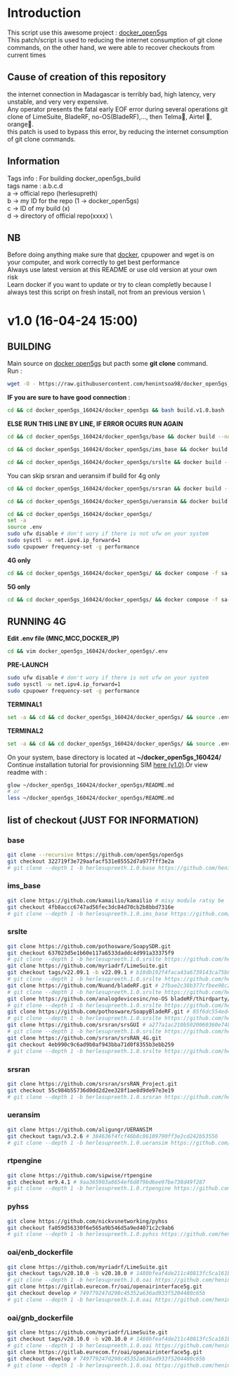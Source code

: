 # Introduction
This script use this awesome project : [docker_open5gs](https://github.com/herlesupreeth/docker_open5gs) \
This patch/script is used to reducing the internet consumption of git clone commands, on the other hand, we were able to recover checkouts from current times
## Cause of creation of this repository
the internet connection in Madagascar is terribly bad, high latency, very unstable, and very very expensive. \
Any operator presents the fatal early EOF error during several operations git clone of LimeSuite, BladeRF, no-OS(BladeRF),..., then Telma🖕, Airtel 🖕, orange🖕. \
this patch is used to bypass this error, by reducing the internet consumption of git clone commands.
## Information
Tags info : For building docker_open5gs_build \
tags name : a.b.c.d \
a -> official repo (herlesupreth) \
b -> my ID for the repo (1 -> docker_open5gs) \
c -> ID of my build (x) \
d -> directory of official repo(xxxx) \
## NB
Before doing anything make sure that [docker](https://docs.docker.com/engine/install/), cpupower and wget is on your computer, and work correctly to get best performance \
Always use latest version at this README or use old version at your own risk \
Learn docker if you want to update or try to clean completly because I always test this script on fresh install, not from an previous version \

# v1.0 (16-04-24 15:00)
## BUILDING
Main source on [docker open5gs](https://github.com/herlesupreeth/docker_open5gs/tree/8b2f5c9211f37fc9a0d8b1256eec845953a42bb6) but pacth some **git clone** command. \
Run :
```bash
wget -O - https://raw.githubusercontent.com/henintsoa98/docker_open5gs_build/main/clone.v1.0.bash | bash
```
**IF you are sure to have good connection** :
```bash
cd && cd docker_open5gs_160424/docker_open5gs && bash build.v1.0.bash
```
**ELSE RUN THIS LINE BY LINE, IF ERROR OCURS RUN AGAIN**
```bash
cd && cd docker_open5gs_160424/docker_open5gs/base && docker build --no-cache --force-rm -t docker_open5gs .
```
```bash
cd && cd docker_open5gs_160424/docker_open5gs/ims_base && docker build --no-cache --force-rm -t docker_kamailio .
```
```bash
cd && cd docker_open5gs_160424/docker_open5gs/srslte && docker build --no-cache --force-rm -t docker_srslte .
```
You can skip srsran and ueransim if build for 4g only
```bash
cd && cd docker_open5gs_160424/docker_open5gs/srsran && docker build --no-cache --force-rm -t docker_srsran .
```
```bash
cd && cd docker_open5gs_160424/docker_open5gs/ueransim && docker build --no-cache --force-rm -t docker_ueransim .
```
```bash
cd && cd docker_open5gs_160424/docker_open5gs/
set -a
source .env
sudo ufw disable # don't wory if there is not ufw on your system
sudo sysctl -w net.ipv4.ip_forward=1
sudo cpupower frequency-set -g performance
```
**4G only**
```bash
cd && cd docker_open5gs_160424/docker_open5gs/ && docker compose -f sa-deploy.yaml build && docker pull mongo:6.0
```
**5G only**
```bash
cd && cd docker_open5gs_160424/docker_open5gs/ && docker compose -f sa-deploy.yaml build && docker pull mongo:6.0
```
## RUNNING 4G
**Edit .env file (MNC,MCC,DOCKER_IP)**
```bash
cd && vim docker_open5gs_160424/docker_open5gs/.env
```
**PRE-LAUNCH**
```bash
sudo ufw disable # don't wory if there is not ufw on your system
sudo sysctl -w net.ipv4.ip_forward=1
sudo cpupower frequency-set -g performance
```
**TERMINAL1**
```bash
set -a && cd && cd docker_open5gs_160424/docker_open5gs/ && source .env && docker compose -f 4g-volte-deploy.yaml up
```
**TERMINAL2**
```bash
set -a && cd && cd docker_open5gs_160424/docker_open5gs/ && source .env && docker compose -f srsenb.yaml up -d && docker container attach srsenb
```
On your system, base directory is located at **~/docker_open5gs_160424/** \
Continue installation tutorial for provisionning SIM [here (v1.0)](https://github.com/herlesupreeth/docker_open5gs/tree/8b2f5c9211f37fc9a0d8b1256eec845953a42bb6).Or view readme with :
```bash
glow ~/docker_open5gs_160424/docker_open5gs/README.md
# or
less ~/docker_open5gs_160424/docker_open5gs/README.md
```
## list of checkout (JUST FOR INFORMATION)
### base
```bash
git clone --recursive https://github.com/open5gs/open5gs
git checkout 322719f3e729aafacf531e85552d7a977fff3e2a
# git clone --depth 1 -b herlesupreeth.1.0.base https://github.com/henintsoa98/open5gs 66.12mb/15.95mb
```
### ims_base
```bash
git clone https://github.com/kamailio/kamailio # misy module ratsy be
git checkout 4fb8accc6747ad56fec3dc84d70cb2b8bbd7316e
# git clone --depth 1 -b herlesupreeth.1.0.ims_base https://github.com/henintsoa98/kamailio 105.18mb/13.81mb
```
### srslte
```bash
git clone https://github.com/pothosware/SoapySDR.git
git checkout 637023d5e1b60e117a6533daddc4d991a33375f9
# git clone --depth 1 -b herlesupreeth.1.0.srslte https://github.com/henintsoa98/SoapySDR 4.57mb/178.97kb
git clone https://github.com/myriadrf/LimeSuite.git
git checkout tags/v22.09.1 -b v22.09.1 # b18db192f4faca43a6739143ca75b862067d6bde
# git clone --depth 1 -b herlesupreeth.1.0.srslte https://github.com/henintsoa98/LimeSuite 196.06mb/5.00mb
git clone https://github.com/Nuand/bladeRF.git # 2fbae2c38b377cfbee98c281789cd43d1f1b55e4
# git clone --depth 1 -b herlesupreeth.1.0.srslte https://github.com/henintsoa98/bladeRF 12.62mb/2.77mb
git clone https://github.com/analogdevicesinc/no-OS bladeRF/thirdparty/analogdevicesinc/no-OS # 0bba46e6f6f75785a65d425ece37d0a04daf6157
# git clone --depth 1 -b herlesupreeth.1.0.srslte https://github.com/henintsoa98/no-OS  bladeRF/thirdparty/analogdevicesinc/no-OS 446.75mb/27.98mb
git clone https://github.com/pothosware/SoapyBladeRF.git # 85f6dc554ed4c618304d99395b19c4e1523675b0
# git clone --depth 1 -b herlesupreeth.1.0.srslte https://github.com/henintsoa98/SoapyBladeRF 180.03kb/37.02kb
git clone https://github.com/srsran/srsGUI # a277a1ac210b5020060360e74b6d6e027355af05
# git clone --depth 1 -b herlesupreeth.1.0.srslte https://github.com/henintsoa98/srsGUI 91.96kb/56.99kb
git clone https://github.com/srsran/srsRAN_4G.git
git checkout 4eb990c9c6ad9b0af943bba71d0f8355b3ebb259
# git clone --depth 1 -b herlesupreeth.1.0.srslte https://github.com/henintsoa98/srsRAN_4G 63.71mb/15.15mb
```
### srsran
```bash
git clone https://github.com/srsran/srsRAN_Project.git
git checkout 55c984b55736d0dd2d2ee328f1ae8d9de97e3e19
# git clone --depth 1 -b herlesupreeth.1.0.srsran https://github.com/henintsoa98/srsRAN_Project 49.03mb/6.69mb
```
### ueransim
```bash
git clone https://github.com/aligungr/UERANSIM
git checkout tags/v3.2.6 # 384636f4fcf46b8c86109790ff3e2cd242b53556
# git clone --depth 1 -b herlesupreeth.1.0.ueransim https://github.com/henintsoa98/UERANSIM 5.31mb/3.62mb
```
### rtpengine
```bash
git clone https://github.com/sipwise/rtpengine
git checkout mr9.4.1 # 9aa365903a8654ef6d8f9bd6ee97be738d49f287
# git clone --depth 1 -b herlesupreeth.1.0.rtpengine https://github.com/henintsoa98/rtpengine 21.69mb/713.51kb
```
### pyhss
```bash
git clone https://github.com/nickvsnetworking/pyhss
git checkout fa059d56330f6e565a9b546d5a9ed4071c2c9ab6
# git clone --depth 1 -b herlesupreeth.1.0.pyhss https://github.com/henintsoa98/pyhss 4.06mb/2.95mb
```
### oai/enb_dockerfile
```bash
git clone https://github.com/myriadrf/LimeSuite.git
git checkout tags/v20.10.0 -b v20.10.0 # 1480bfeaf4de211c40813fc5ca161b1b644778ec
# git clone --depth 1 -b herlesupreeth.1.0.oai https://github.com/henintsoa98/LimeSuite 196.06mb/5.19mb
git clone https://gitlab.eurecom.fr/oai/openairinterface5g.git
git checkout develop # 749779247d298c45352a636ad933f5204480c65b
# git clone --depth 1 -b herlesupreeth.1.0.oai https://github.com/henintsoa98/openairinterface5g 289.70mb/24.31mb
```
### oai/gnb_dockerfile
```bash
git clone https://github.com/myriadrf/LimeSuite.git
git checkout tags/v20.10.0 -b v20.10.0 # 1480bfeaf4de211c40813fc5ca161b1b644778ec
# git clone --depth 1 -b herlesupreeth.1.0.oai https://github.com/henintsoa98/LimeSuite 196.06mb/5.19mb
git clone https://gitlab.eurecom.fr/oai/openairinterface5g.git
git checkout develop # 749779247d298c45352a636ad933f5204480c65b
# git clone --depth 1 -b herlesupreeth.1.0.oai https://github.com/henintsoa98/openairinterface5g 289.70mb/24.31mb
```
